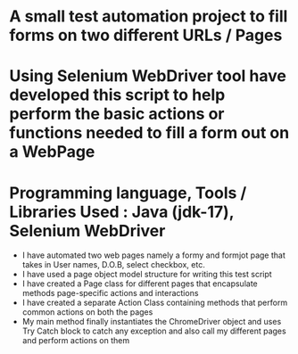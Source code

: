 # A small test automation project to fill forms on two different URLs / Pages

# Using Selenium WebDriver tool have developed this script to help perform the basic actions or functions needed to fill a form out on a WebPage

# Programming language, Tools / Libraries Used : Java (jdk-17), Selenium WebDriver

* I have automated two web pages namely a formy and formjot page that takes in User names, D.O.B, select checkbox, etc. 
* I have used a page object model structure for writing this test script
* I have created a Page class for different pages that encapsulate methods page-specific actions and interactions
* I have created a separate Action Class containing methods that perform common actions on both the pages
* My main method finally instantiates the ChromeDriver object and uses Try Catch block to catch any exception and also call my different pages and perform actions on them
